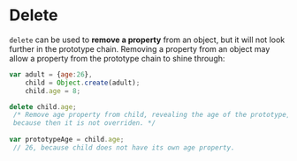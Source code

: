 # Delete
`delete` can be used to **remove a property** from an object, but it will not look further in the prototype chain. Removing a property from an object may allow a property from the prototype chain to shine through:
```js
var adult = {age:26},
    child = Object.create(adult);
    child.age = 8;

delete child.age;
 /* Remove age property from child, revealing the age of the prototype, 
 because then it is not overriden. */
 
var prototypeAge = child.age;
 // 26, because child does not have its own age property.
```

